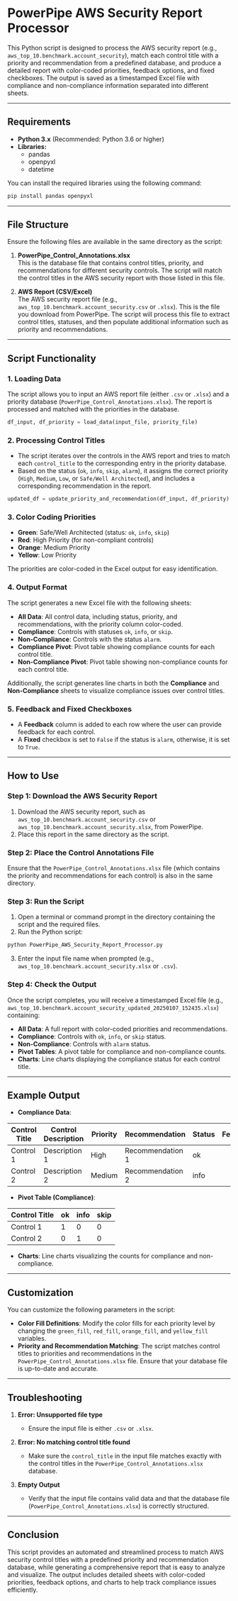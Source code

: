 # PowerPipe AWS Security Report Processor

This Python script is designed to process the AWS security report (e.g., `aws_top_10.benchmark.account_security`), match each control title with a priority and recommendation from a predefined database, and produce a detailed report with color-coded priorities, feedback options, and fixed checkboxes. The output is saved as a timestamped Excel file with compliance and non-compliance information separated into different sheets.

---

## Requirements

- **Python 3.x** (Recommended: Python 3.6 or higher)
- **Libraries:**
  - pandas
  - openpyxl
  - datetime

You can install the required libraries using the following command:

```bash
pip install pandas openpyxl
```

---

## File Structure

Ensure the following files are available in the same directory as the script:

1. **PowerPipe_Control_Annotations.xlsx**  
   This is the database file that contains control titles, priority, and recommendations for different security controls. The script will match the control titles in the AWS security report with those listed in this file.

2. **AWS Report (CSV/Excel)**  
   The AWS security report file (e.g., `aws_top_10.benchmark.account_security.csv` or `.xlsx`). This is the file you download from PowerPipe. The script will process this file to extract control titles, statuses, and then populate additional information such as priority and recommendations.

---

## Script Functionality

### 1. Loading Data

The script allows you to input an AWS report file (either `.csv` or `.xlsx`) and a priority database (`PowerPipe_Control_Annotations.xlsx`). The report is processed and matched with the priorities in the database.

```python
df_input, df_priority = load_data(input_file, priority_file)
```

### 2. Processing Control Titles

- The script iterates over the controls in the AWS report and tries to match each `control_title` to the corresponding entry in the priority database.
- Based on the status (`ok`, `info`, `skip`, `alarm`), it assigns the correct priority (`High`, `Medium`, `Low`, or `Safe/Well Architected`), and includes a corresponding recommendation in the report.

```python
updated_df = update_priority_and_recommendation(df_input, df_priority)
```

### 3. Color Coding Priorities

- **Green**: Safe/Well Architected (status: `ok`, `info`, `skip`)
- **Red**: High Priority (for non-compliant controls)
- **Orange**: Medium Priority
- **Yellow**: Low Priority

The priorities are color-coded in the Excel output for easy identification.

### 4. Output Format

The script generates a new Excel file with the following sheets:

- **All Data**: All control data, including status, priority, and recommendations, with the priority column color-coded.
- **Compliance**: Controls with statuses `ok`, `info`, or `skip`.
- **Non-Compliance**: Controls with the status `alarm`.
- **Compliance Pivot**: Pivot table showing compliance counts for each control title.
- **Non-Compliance Pivot**: Pivot table showing non-compliance counts for each control title.

Additionally, the script generates line charts in both the **Compliance** and **Non-Compliance** sheets to visualize compliance issues over control titles.

### 5. Feedback and Fixed Checkboxes

- A **Feedback** column is added to each row where the user can provide feedback for each control.
- A **Fixed** checkbox is set to `False` if the status is `alarm`, otherwise, it is set to `True`.

---

## How to Use

### Step 1: Download the AWS Security Report

1. Download the AWS security report, such as `aws_top_10.benchmark.account_security.csv` or `aws_top_10.benchmark.account_security.xlsx`, from PowerPipe.
2. Place this report in the same directory as the script.

### Step 2: Place the Control Annotations File

Ensure that the `PowerPipe_Control_Annotations.xlsx` file (which contains the priority and recommendations for each control) is also in the same directory.

### Step 3: Run the Script

1. Open a terminal or command prompt in the directory containing the script and the required files.
2. Run the Python script:

```bash
python PowerPipe_AWS_Security_Report_Processor.py
```

3. Enter the input file name when prompted (e.g., `aws_top_10.benchmark.account_security.xlsx` or `.csv`).

### Step 4: Check the Output

Once the script completes, you will receive a timestamped Excel file (e.g., `aws_top_10.benchmark.account_security_updated_20250107_152435.xlsx`) containing:

- **All Data**: A full report with color-coded priorities and recommendations.
- **Compliance**: Controls with `ok`, `info`, or `skip` status.
- **Non-Compliance**: Controls with `alarm` status.
- **Pivot Tables**: A pivot table for compliance and non-compliance counts.
- **Charts**: Line charts displaying the compliance status for each control title.

---

## Example Output

- **Compliance Data**:

| Control Title | Control Description | Priority | Recommendation | Status | Feedback | Fixed |
|---------------|---------------------|----------|----------------|--------|----------|-------|
| Control 1     | Description 1        | High     | Recommendation 1 | ok     |          | True  |
| Control 2     | Description 2        | Medium   | Recommendation 2 | info   |          | True  |

- **Pivot Table (Compliance)**:

| Control Title | ok | info | skip |
|---------------|----|------|------|
| Control 1     | 1  | 0    | 0    |
| Control 2     | 0  | 1    | 0    |

- **Charts**: Line charts visualizing the counts for compliance and non-compliance.

---

## Customization

You can customize the following parameters in the script:

- **Color Fill Definitions**: Modify the color fills for each priority level by changing the `green_fill`, `red_fill`, `orange_fill`, and `yellow_fill` variables.
- **Priority and Recommendation Matching**: The script matches control titles to priorities and recommendations in the `PowerPipe_Control_Annotations.xlsx` file. Ensure that your database file is up-to-date and accurate.

---

## Troubleshooting

1. **Error: Unsupported file type**
   - Ensure the input file is either `.csv` or `.xlsx`.
   
2. **Error: No matching control title found**
   - Make sure the `control_title` in the input file matches exactly with the control titles in the `PowerPipe_Control_Annotations.xlsx` database.

3. **Empty Output**
   - Verify that the input file contains valid data and that the database file (`PowerPipe_Control_Annotations.xlsx`) is correctly structured.

---

## Conclusion

This script provides an automated and streamlined process to match AWS security control titles with a predefined priority and recommendation database, while generating a comprehensive report that is easy to analyze and visualize. The output includes detailed sheets with color-coded priorities, feedback options, and charts to help track compliance issues efficiently.

